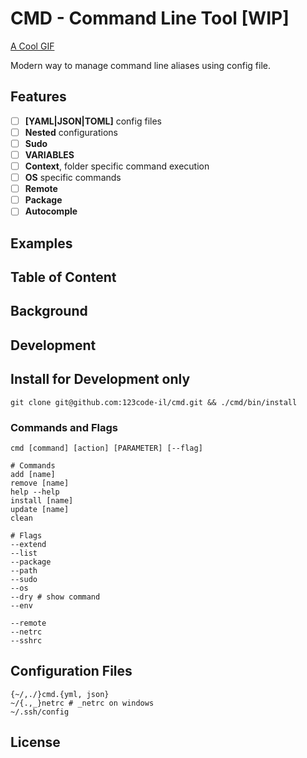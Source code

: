 # CMD - Command Line Tool [WIP]

[A Cool GIF]()

Modern way to manage command line aliases using config file.

## Features
- [ ] **[YAML|JSON|TOML]** config files
- [ ] **Nested** configurations
- [ ] **Sudo**
- [ ] **VARIABLES**
- [ ] **Context**, folder specific command execution
- [ ] **OS** specific commands
- [ ] **Remote**
- [ ] **Package**
- [ ] **Autocomple**

## Examples

## Table of Content
## Background

## Development

## Install for Development only
```
git clone git@github.com:123code-il/cmd.git && ./cmd/bin/install
```

### Commands and Flags

```
cmd [command] [action] [PARAMETER] [--flag]

# Commands
add [name]
remove [name]
help --help
install [name]
update [name]
clean

# Flags
--extend
--list
--package
--path
--sudo
--os
--dry # show command
--env

--remote
--netrc
--sshrc
```

## Configuration Files
```
{~/,./}cmd.{yml, json}
~/{.,_}netrc # _netrc on windows
~/.ssh/config
```

## License
